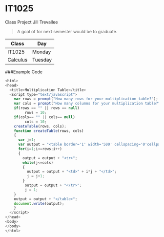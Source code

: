 # IT1025
Class Project 
Jill Trevallee

>A goal of for next semester would be to graduate.

Class | Day
------ | ------
IT1025 | Monday
Calculus | Tuesday

###Example Code
```javascript
<html>
<head>
  <title>Multiplication Table</title>
  <script type="text/javascript">
    var rows = prompt("How many rows for your multiplication table?");
    var cols = prompt("How many columns for your multiplication table?");
    if(rows == "" || rows == null)
   		 rows = 10;
    if(cols== "" || cols== null)
   		 cols = 10;
    createTable(rows, cols);
    function createTable(rows, cols)
    {
      var j=1;
      var output = "<table border='1' width='500' cellspacing='0'cellpadding='5'>";
      for(i=1;i<=rows;i++)
      {
    	output = output + "<tr>";
        while(j<=cols)
        {
  		  output = output + "<td>" + i*j + "</td>";
   		  j = j+1;
   		}
   		 output = output + "</tr>";
   		 j = 1;
    }
    output = output + "</table>";
    document.write(output);
    }
  </script>
</head>
<body>
</body>
</html>
